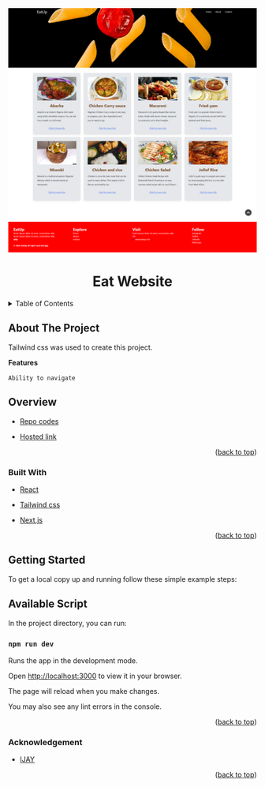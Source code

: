 <div id="top"></div>

<div align="center">
    
<img src="./public/img/eat up.png">

<h1  align="center" >Eat Website </h1>
    
</div>
<!-- TABLE OF CONTENTS -->
<details>
  <summary>Table of Contents</summary>
  <ol>
    <li>
      <a href="#about-the-project">About The Project</a>
        <ul>
            <li><a href="#overview">Overview</a></li>
            <li><a href="#built-with">Built With</a></li>
            <li><a href="#getting-started">Getting Started</a></li>
            <li><a href="#available-script">Available Script</a></li>
            <li><a href="#acknowledgement">Acknowledgement</a></li>
        </ul>
    </li>      
  </ol>
</details>

## About The Project

Tailwind css was used to create this project.

**Features**
```
Ability to navigate
```

## Overview

* [Repo codes](https://github.com/ijayhub/eatup-website)

* [Hosted link](up-eat.netlify.app)


<p align="right">(<a href="#top">back to top</a>)</p>

### Built With

* [React](https://reactjs.org/)

* [Tailwind css](https://tailwindcss.com/)

* [Next.js](https://nextjs.org/learn/basics/create-nextjs-app)



<p align="right">(<a href="#top">back to top</a>)</p>

## Getting Started


To get a local copy up and running follow these simple example steps:
## Available Script

In the project directory, you can run:

 ### `npm run dev`

Runs the app in the development mode.

Open [http://localhost:3000](http://localhost:3000) to view it in your browser.

The page will reload when you make changes.

You may also see any lint errors in the console.

<p align="right">(<a href="#top">back to top</a>)</p>

### Acknowledgement

* [IJAY](https://github.com/ijayhub)
<p align="right">(<a href="#top">back to top</a>)</p>
